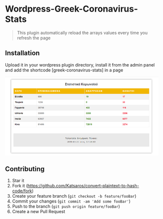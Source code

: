 # Wordpress-Greek-Coronavirus-Stats
> This plugin automatically reload the arrays values every time you refresh the page<br>

## Installation
Upload it in your wordpress plugin directory, install it from the admin panel and add the shortcode [greek-coronavirus-stats] in a page

![](sample.png)

## Contributing
1. Star it
2. Fork it (<https://github.com/Katsaros/convert-plaintext-to-hash-code/fork>)
3. Create your feature branch (`git checkout -b feature/fooBar`)
4. Commit your changes (`git commit -am 'Add some fooBar'`)
5. Push to the branch (`git push origin feature/fooBar`)
6. Create a new Pull Request
